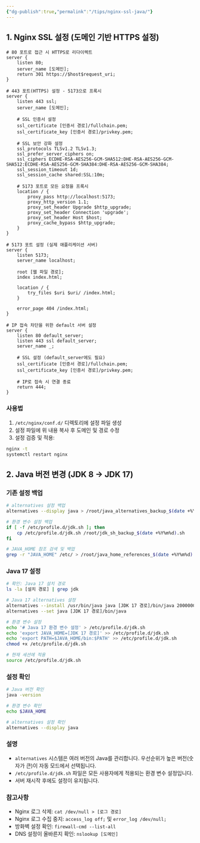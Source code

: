 ```yaml
---
{"dg-publish":true,"permalink":"/tips/nginx-ssl-java/"}
---
```



## 1. Nginx SSL 설정 (도메인 기반 HTTPS 설정)

```nginx
# 80 포트로 접근 시 HTTPS로 리다이렉트
server {
    listen 80;
    server_name [도메인];
    return 301 https://$host$request_uri;
}

# 443 포트(HTTPS) 설정 - 5173으로 프록시
server {
    listen 443 ssl;
    server_name [도메인];
    
    # SSL 인증서 설정
    ssl_certificate [인증서 경로]/fullchain.pem;
    ssl_certificate_key [인증서 경로]/privkey.pem;
    
    # SSL 보안 강화 설정
    ssl_protocols TLSv1.2 TLSv1.3;
    ssl_prefer_server_ciphers on;
    ssl_ciphers ECDHE-RSA-AES256-GCM-SHA512:DHE-RSA-AES256-GCM-SHA512:ECDHE-RSA-AES256-GCM-SHA384:DHE-RSA-AES256-GCM-SHA384;
    ssl_session_timeout 1d;
    ssl_session_cache shared:SSL:10m;
    
    # 5173 포트로 모든 요청을 프록시
    location / {
        proxy_pass http://localhost:5173;
        proxy_http_version 1.1;
        proxy_set_header Upgrade $http_upgrade;
        proxy_set_header Connection 'upgrade';
        proxy_set_header Host $host;
        proxy_cache_bypass $http_upgrade;
    }
}

# 5173 포트 설정 (실제 애플리케이션 서버)
server {
    listen 5173;
    server_name localhost;
    
    root [웹 파일 경로];
    index index.html;
    
    location / {
        try_files $uri $uri/ /index.html;
    }
    
    error_page 404 /index.html;
}

# IP 접속 차단을 위한 default 서버 설정
server {
    listen 80 default_server;
    listen 443 ssl default_server;
    server_name _;
    
    # SSL 설정 (default_server에도 필요)
    ssl_certificate [인증서 경로]/fullchain.pem;
    ssl_certificate_key [인증서 경로]/privkey.pem;
    
    # IP로 접속 시 연결 종료
    return 444;
}
```

### 사용법

1. `/etc/nginx/conf.d/` 디렉토리에 설정 파일 생성
2. 설정 파일에 위 내용 복사 후 도메인 및 경로 수정
3. 설정 검증 및 적용:

```bash
nginx -t
systemctl restart nginx
```

## 2. Java 버전 변경 (JDK 8 → JDK 17)

### 기존 설정 백업

```bash
# alternatives 설정 백업
alternatives --display java > /root/java_alternatives_backup_$(date +%Y%m%d).txt

# 환경 변수 설정 백업
if [ -f /etc/profile.d/jdk.sh ]; then
    cp /etc/profile.d/jdk.sh /root/jdk_sh_backup_$(date +%Y%m%d).sh
fi

# JAVA_HOME 참조 검색 및 백업
grep -r "JAVA_HOME" /etc/ > /root/java_home_references_$(date +%Y%m%d).txt
```

### Java 17 설정

```bash
# 확인: Java 17 설치 경로
ls -la [설치 경로] | grep jdk

# Java 17 alternatives 설정
alternatives --install /usr/bin/java java [JDK 17 경로]/bin/java 2000000
alternatives --set java [JDK 17 경로]/bin/java

# 환경 변수 설정
echo '# Java 17 환경 변수 설정' > /etc/profile.d/jdk.sh
echo 'export JAVA_HOME=[JDK 17 경로]' >> /etc/profile.d/jdk.sh
echo 'export PATH=$JAVA_HOME/bin:$PATH' >> /etc/profile.d/jdk.sh
chmod +x /etc/profile.d/jdk.sh

# 현재 세션에 적용
source /etc/profile.d/jdk.sh
```

### 설정 확인

```bash
# Java 버전 확인
java -version

# 환경 변수 확인
echo $JAVA_HOME

# alternatives 설정 확인
alternatives --display java
```

### 설명

- `alternatives` 시스템은 여러 버전의 Java를 관리합니다. 우선순위가 높은 버전(숫자가 큰)이 자동 모드에서 선택됩니다.
- `/etc/profile.d/jdk.sh` 파일은 모든 사용자에게 적용되는 환경 변수 설정입니다.
- 서버 재시작 후에도 설정이 유지됩니다.

### 참고사항

- Nginx 로그 삭제: `cat /dev/null > [로그 경로]`
- Nginx 로그 수집 중지: `access_log off;` 및 `error_log /dev/null;`
- 방화벽 설정 확인: `firewall-cmd --list-all`
- DNS 설정이 올바른지 확인: `nslookup [도메인]`